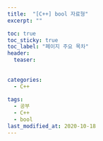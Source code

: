 ```yaml
---
title:  "[C++] bool 자료형"
excerpt: ""

toc: true
toc_sticky: true
toc_label: "페이지 주요 목차"
header:
  teaser: 
  
  
categories:
  - C++
  
tags:
  - 공부
  - C++
  - bool
last_modified_at: 2020-10-18
---
```

